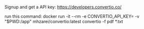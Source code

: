 Signup and get a API key:
https://developers.convertio.co/


run this command:
docker run -it --rm -e CONVERTIO_API_KEY=<your api> -v "$PWD:/app" mhzarei/convertio:latest  convertio -f pdf *.txt
